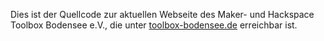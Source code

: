 Dies ist der Quellcode zur aktuellen Webseite des Maker- und Hackspace Toolbox Bodensee e.V., die unter [toolbox-bodensee.de](https://toolbox-bodensee.de/) erreichbar ist.
